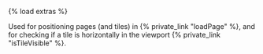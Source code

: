 {% load extras %}

Used for positioning pages (and tiles) in {% private_link "loadPage" %}, and
for checking if a tile is horizontally in the viewport
{% private_link "isTileVisible" %}.
